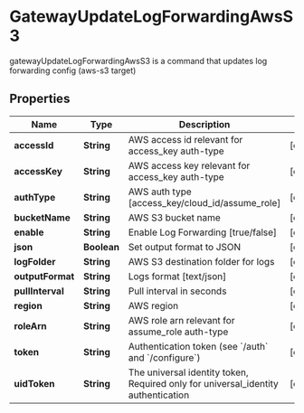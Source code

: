 

# GatewayUpdateLogForwardingAwsS3

gatewayUpdateLogForwardingAwsS3 is a command that updates log forwarding config (aws-s3 target)

## Properties

Name | Type | Description | Notes
------------ | ------------- | ------------- | -------------
**accessId** | **String** | AWS access id relevant for access_key auth-type |  [optional]
**accessKey** | **String** | AWS access key relevant for access_key auth-type |  [optional]
**authType** | **String** | AWS auth type [access_key/cloud_id/assume_role] |  [optional]
**bucketName** | **String** | AWS S3 bucket name |  [optional]
**enable** | **String** | Enable Log Forwarding [true/false] |  [optional]
**json** | **Boolean** | Set output format to JSON |  [optional]
**logFolder** | **String** | AWS S3 destination folder for logs |  [optional]
**outputFormat** | **String** | Logs format [text/json] |  [optional]
**pullInterval** | **String** | Pull interval in seconds |  [optional]
**region** | **String** | AWS region |  [optional]
**roleArn** | **String** | AWS role arn relevant for assume_role auth-type |  [optional]
**token** | **String** | Authentication token (see &#x60;/auth&#x60; and &#x60;/configure&#x60;) |  [optional]
**uidToken** | **String** | The universal identity token, Required only for universal_identity authentication |  [optional]



